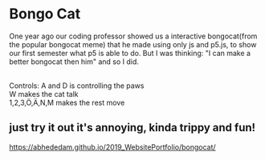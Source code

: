 # Bongo Cat
One year ago our coding professor showed us a interactive bongocat(from  the popular bongocat meme) that he made using only js and p5.js,
to show our first semester what p5 is able to do. But I was thinking: "I can make a better bongocat then him" and so I did. <br> <br>

Controls: A and D is controlling the paws<br> W makes the cat talk <br> 1,2,3,Ö,Ä,N,M makes the rest move <br>
## just try it out it's annoying, kinda trippy and fun!

https://abhededam.github.io/2019_WebsitePortfolio/bongocat/
